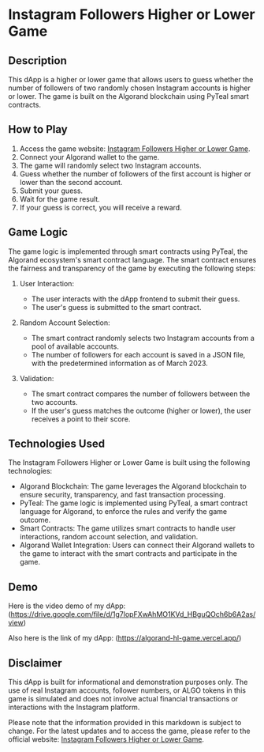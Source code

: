 # Instagram Followers Higher or Lower Game

## Description
This dApp is a higher or lower game that allows users to guess whether the number of followers of two randomly chosen Instagram accounts is higher or lower. The game is built on the Algorand blockchain using PyTeal smart contracts.

## How to Play
1. Access the game website: [Instagram Followers Higher or Lower Game](https://algorand-hl-game.vercel.app/).
2. Connect your Algorand wallet to the game.
3. The game will randomly select two Instagram accounts.
4. Guess whether the number of followers of the first account is higher or lower than the second account.
5. Submit your guess.
6. Wait for the game result.
7. If your guess is correct, you will receive a reward.

## Game Logic
The game logic is implemented through smart contracts using PyTeal, the Algorand ecosystem's smart contract language. The smart contract ensures the fairness and transparency of the game by executing the following steps:

1. User Interaction:
   - The user interacts with the dApp frontend to submit their guess.
   - The user's guess is submitted to the smart contract.

2. Random Account Selection:
   - The smart contract randomly selects two Instagram accounts from a pool of available accounts.
   - The number of followers for each account is saved in a JSON file, with the predetermined information as of March 2023.

3. Validation:
   - The smart contract compares the number of followers between the two accounts.
   - If the user's guess matches the outcome (higher or lower), the user receives a point to their score.

## Technologies Used
The Instagram Followers Higher or Lower Game is built using the following technologies:

- Algorand Blockchain: The game leverages the Algorand blockchain to ensure security, transparency, and fast transaction processing.
- PyTeal: The game logic is implemented using PyTeal, a smart contract language for Algorand, to enforce the rules and verify the game outcome.
- Smart Contracts: The game utilizes smart contracts to handle user interactions, random account selection, and validation.
- Algorand Wallet Integration: Users can connect their Algorand wallets to the game to interact with the smart contracts and participate in the game.

## Demo
Here is the video demo of my dApp:
(https://drive.google.com/file/d/1g7lopFXwAhMO1KVd_HBguQOch6b6A2as/view)

Also here is the link of my dApp: (https://algorand-hl-game.vercel.app/)

## Disclaimer
This dApp is built for informational and demonstration purposes only. The use of real Instagram accounts, follower numbers, or ALGO tokens in this game is simulated and does not involve actual financial transactions or interactions with the Instagram platform.

Please note that the information provided in this markdown is subject to change. For the latest updates and to access the game, please refer to the official website: [Instagram Followers Higher or Lower Game](https://algorand-hl-game.vercel.app/).

